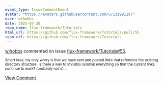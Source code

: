 ```yaml
---
event_type: IssueCommentEvent
avatar: "https://avatars.githubusercontent.com/u/13199119?"
user: wihobbs
date: 2025-07-30
repo_name: flux-framework/Tutorials
html_url: https://github.com/flux-framework/Tutorials/pull/55
repo_url: https://github.com/flux-framework/Tutorials
---
```


<a href='https://github.com/wihobbs' target='_blank'>wihobbs</a> commented on issue <a href='https://github.com/flux-framework/Tutorials/pull/55' target='_blank'>flux-framework/Tutorials#55</a>.

<small>Smart idea, my only worry is that we have sent and posted links that reference the existing directory structure. Is there a way to invisibly symlink everything so that the current links continue to work? (probably not :/)...</small>

<a href='https://github.com/flux-framework/Tutorials/pull/55' target='_blank'>View Comment</a>